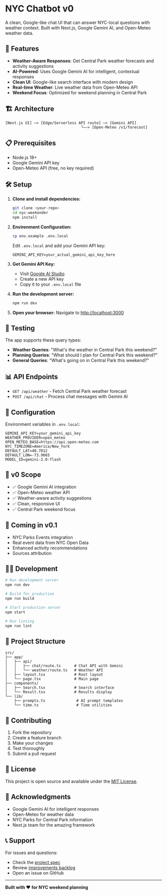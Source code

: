 # NYC Chatbot v0

A clean, Google-like chat UI that can answer NYC-local questions with weather context. Built with Next.js, Google Gemini AI, and Open-Meteo weather data.

## 🚀 Features

- **Weather-Aware Responses**: Get Central Park weather forecasts and activity suggestions
- **AI-Powered**: Uses Google Gemini AI for intelligent, contextual responses
- **Clean UI**: Google-like search interface with modern design
- **Real-time Weather**: Live weather data from Open-Meteo API
- **Weekend Focus**: Optimized for weekend planning in Central Park

## 🏗️ Architecture

```
[Next.js UI] —> [Edge/Serverless API route] —> [Gemini API]
                                  └——> [Open‑Meteo /v1/forecast]
```

## 📋 Prerequisites

- Node.js 18+ 
- Google Gemini API key
- Open-Meteo API (free, no key required)

## 🛠️ Setup

1. **Clone and install dependencies:**
   ```bash
   git clone <your-repo>
   cd nyc-weekender
   npm install
   ```

2. **Environment Configuration:**
   ```bash
   cp env.example .env.local
   ```
   
   Edit `.env.local` and add your Gemini API key:
   ```env
   GEMINI_API_KEY=your_actual_gemini_api_key_here
   ```

3. **Get Gemini API Key:**
   - Visit [Google AI Studio](https://makersuite.google.com/app/apikey)
   - Create a new API key
   - Copy it to your `.env.local` file

4. **Run the development server:**
   ```bash
   npm run dev
   ```

5. **Open your browser:**
   Navigate to [http://localhost:3000](http://localhost:3000)

## 🧪 Testing

The app supports these query types:

- **Weather Queries**: "What's the weather in Central Park this weekend?"
- **Planning Queries**: "What should I plan for Central Park this weekend?"
- **General Queries**: "What's going on in Central Park this weekend?"

## 📊 API Endpoints

- `GET /api/weather` - Fetch Central Park weather forecast
- `POST /api/chat` - Process chat messages with Gemini AI

## 🔧 Configuration

Environment variables in `.env.local`:

```env
GEMINI_API_KEY=your_gemini_api_key
WEATHER_PROVIDER=open_meteo
OPEN_METEO_BASE=https://api.open-meteo.com
NYC_TIMEZONE=America/New_York
DEFAULT_LAT=40.7812
DEFAULT_LON=-73.9665
MODEL_ID=gemini-2.0-flash
```

## 🎯 v0 Scope

- ✅ Google Gemini AI integration
- ✅ Open-Meteo weather API
- ✅ Weather-aware activity suggestions
- ✅ Clean, responsive UI
- ✅ Central Park weekend focus

## 🚧 Coming in v0.1

- NYC Parks Events integration
- Real event data from NYC Open Data
- Enhanced activity recommendations
- Sources attribution

## 🏃‍♂️ Development

```bash
# Run development server
npm run dev

# Build for production
npm run build

# Start production server
npm start

# Run linting
npm run lint
```

## 📁 Project Structure

```
src/
├── app/
│   ├── api/
│   │   ├── chat/route.ts      # Chat API with Gemini
│   │   └── weather/route.ts   # Weather API
│   ├── layout.tsx             # Root layout
│   └── page.tsx               # Main page
├── components/
│   ├── Search.tsx             # Search interface
│   └── Result.tsx             # Results display
└── lib/
    ├── prompts.ts              # AI prompt templates
    └── time.ts                 # Time utilities
```

## 🤝 Contributing

1. Fork the repository
2. Create a feature branch
3. Make your changes
4. Test thoroughly
5. Submit a pull request

## 📄 License

This project is open source and available under the [MIT License](LICENSE).

## 🙏 Acknowledgments

- Google Gemini AI for intelligent responses
- Open-Meteo for weather data
- NYC Parks for Central Park information
- Next.js team for the amazing framework

## 📞 Support

For issues and questions:
- Check the [project spec](project_spec.md)
- Review [improvements backlog](improvements.md)
- Open an issue on GitHub

---

**Built with ❤️ for NYC weekend planning**
